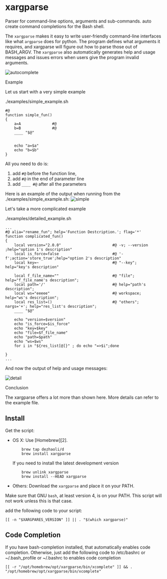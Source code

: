 xargparse
=======

Parser for command-line options, arguments and sub-commands. auto create command completions for the Bash shell.

The `xargparse` makes it easy to write user-friendly command-line interfaces like what `argparse` does for python. The program defines what arguments it requires, and xargparse will figure out how to parse those out of BASH_ARGV. The `xargparse` also automatically generates help and usage messages and issues errors when users give the program invalid arguments.

![autocomplete](https://user-images.githubusercontent.com/23163073/177006071-536351c6-4ac3-4228-9756-a668b42d995e.gif)



Example

Let us start with a very simple example

./examples/simple_example.sh
```shell
#@
function simple_fun()
{
    a=A              #@ 
    b=B              #@ 
    ____ "$@"


    echo "a=$a"
    echo "b=$b"
}
```
All you need to do is:
1. add `#@` before the function line, 
2. add `#@` in the end of parameter line
3. add `____ #@` after all the parameters

Here is an example of the output when running from the ./examples/simple_example.sh:
![simple](https://user-images.githubusercontent.com/23163073/177006668-27eb6ca0-8f3b-4718-83bf-1a6b00817bfb.gif)



Let's take a more complicated example

./examples/detailed_example.sh

```shell
...
#@ alia="rename_fun"; help='Function Destcription.'; flag='*'
function complicated_fun()
{
    local version="2.0.0"                       #@ -v; --version ;help="option 1's description"
    local is_force=false                        #@ '-f';action='store_true';help="option 2's description"
    local key=~                                 #@ "--key"; help="key's description"

    local f_file_name=""                        #@ "file"; help="f_file_name's description";
    local path='/'                              #@ help="path's description";
    local ws="eeeee"                            #@ workspace; help="ws's description";
    local res_list=()                           #@ "others"; nargs='+'; help="res_list's description";
    ____ "$@"

    echo "version=$version"
    echo "is_force=$is_force"
    echo "key=$key"
    echo "file=$f_file_name"
    echo "path=$path"
    echo "ws=$ws"
    for i in "${res_list[@]}" ; do echo "=>$i";done

}
...
```

And now the output of help and usage messages:

![detail](https://user-images.githubusercontent.com/23163073/177007375-a6af11c9-6245-432d-8cb3-d0ba4cdba844.gif)



Conclusion

The xargparse offers a lot more than shown here. More details can refer to the example file.



Install
-------

Get the script:

 *  OS X: Use [Homebrew][2].

	```shell
        brew tap dezhaoli/d
        brew install xargparse
	```

    If you need to install the latest development version
    
	```shell
        brew unlink xargparse
        brew install --HEAD xargparse
	```

 * Others: Download the `xargparse` and place it on your PATH.
 
Make sure that GNU `bash`, at least version 4, is on your PATH. This script will
not work unless this is that case. 

add the following code to your script:

    [[ -n "$XARGPARES_VERSION" ]] || . "$(which xargparse)"

Code Completion
-------

If you have bash-completion installed, that automatically enables code completion. 
Otherwise, just add the following code to /etc/bashrc or ~/.bash_profile or ~/.bashrc
to enables code completion

    [[ -r "/opt/homebrew/opt/xargparse/bin/xcomplete" ]] && . "/opt/homebrew/opt/xargparse/bin/xcomplete"

